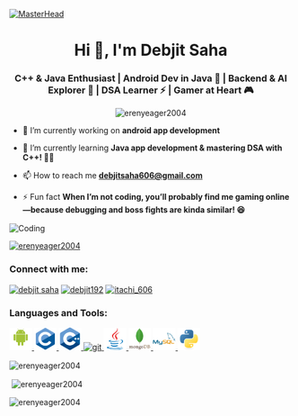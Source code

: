 [![MasterHead](https://1.bp.blogspot.com/-7A4WynwLsMw/XbBpCXG8fHI/AAAAAAAAMt4/uOa1bpLskYgrwGbllhSu2SDj_Mig8SXJQCLcBGAsYHQ/s1600/2000_600px.gif)](https://github.com/ErenYeager2004)
<h1 align="center">Hi 👋, I'm Debjit Saha</h1>
<h3 align="center">C++ & Java Enthusiast | Android Dev in Java 📱 | Backend & AI Explorer 🤖 | DSA Learner ⚡ | Gamer at Heart 🎮</h3>
<p align="center"> <img src="https://komarev.com/ghpvc/?username=erenyeager2004&label=Profile%20views&color=0e75b6&style=flat" alt="erenyeager2004" /> </p>

- 🔭 I’m currently working on **android app development**

- 🌱 I’m currently learning **Java app development & mastering DSA with C++! 🚀💡**

- 📫 How to reach me **debjitsaha606@gmail.com**

- ⚡ Fun fact **When I’m not coding, you’ll probably find me gaming online—because debugging and boss fights are kinda similar! 😆**

<img align="center" alt="Coding" width="1000" src="https://images-wixmp-ed30a86b8c4ca887773594c2.wixmp.com/f/c83c004e-1370-4756-88e5-4071de797088/dgdq8br-09cc7ad6-a021-47a5-b0e0-917b12b0f7a7.gif?token=eyJ0eXAiOiJKV1QiLCJhbGciOiJIUzI1NiJ9.eyJzdWIiOiJ1cm46YXBwOjdlMGQxODg5ODIyNjQzNzNhNWYwZDQxNWVhMGQyNmUwIiwiaXNzIjoidXJuOmFwcDo3ZTBkMTg4OTgyMjY0MzczYTVmMGQ0MTVlYTBkMjZlMCIsIm9iaiI6W1t7InBhdGgiOiJcL2ZcL2M4M2MwMDRlLTEzNzAtNDc1Ni04OGU1LTQwNzFkZTc5NzA4OFwvZGdkcThici0wOWNjN2FkNi1hMDIxLTQ3YTUtYjBlMC05MTdiMTJiMGY3YTcuZ2lmIn1dXSwiYXVkIjpbInVybjpzZXJ2aWNlOmZpbGUuZG93bmxvYWQiXX0.tqRMtE-b2QiI2nnefNxSDMJvZCcYqFmq2ccg_Xfzqb8">

<p align="left"> <a href="https://github.com/ryo-ma/github-profile-trophy"><img src="https://github-profile-trophy.vercel.app/?username=erenyeager2004" alt="erenyeager2004" /></a> </p>


<h3 align="left">Connect with me:</h3>
<p align="left">
<a href="https://fb.com/debjit saha" target="blank"><img align="center" src="https://raw.githubusercontent.com/rahuldkjain/github-profile-readme-generator/master/src/images/icons/Social/facebook.svg" alt="debjit saha" height="30" width="40" /></a>
<a href="https://instagram.com/debjit192" target="blank"><img align="center" src="https://raw.githubusercontent.com/rahuldkjain/github-profile-readme-generator/master/src/images/icons/Social/instagram.svg" alt="debjit192" height="30" width="40" /></a>
<a href="https://www.leetcode.com/itachi_606" target="blank"><img align="center" src="https://raw.githubusercontent.com/rahuldkjain/github-profile-readme-generator/master/src/images/icons/Social/leet-code.svg" alt="itachi_606" height="30" width="40" /></a>
</p>

<h3 align="left">Languages and Tools:</h3>
<p align="left"> <a href="https://developer.android.com" target="_blank" rel="noreferrer"> <img src="https://raw.githubusercontent.com/devicons/devicon/master/icons/android/android-original-wordmark.svg" alt="android" width="40" height="40"/> </a> <a href="https://www.cprogramming.com/" target="_blank" rel="noreferrer"> <img src="https://raw.githubusercontent.com/devicons/devicon/master/icons/c/c-original.svg" alt="c" width="40" height="40"/> </a> <a href="https://www.w3schools.com/cpp/" target="_blank" rel="noreferrer"> <img src="https://raw.githubusercontent.com/devicons/devicon/master/icons/cplusplus/cplusplus-original.svg" alt="cplusplus" width="40" height="40"/> </a> <a href="https://git-scm.com/" target="_blank" rel="noreferrer"> <img src="https://www.vectorlogo.zone/logos/git-scm/git-scm-icon.svg" alt="git" width="40" height="40"/> </a> <a href="https://www.java.com" target="_blank" rel="noreferrer"> <img src="https://raw.githubusercontent.com/devicons/devicon/master/icons/java/java-original.svg" alt="java" width="40" height="40"/> </a> <a href="https://www.mongodb.com/" target="_blank" rel="noreferrer"> <img src="https://raw.githubusercontent.com/devicons/devicon/master/icons/mongodb/mongodb-original-wordmark.svg" alt="mongodb" width="40" height="40"/> </a> <a href="https://www.mysql.com/" target="_blank" rel="noreferrer"> <img src="https://raw.githubusercontent.com/devicons/devicon/master/icons/mysql/mysql-original-wordmark.svg" alt="mysql" width="40" height="40"/> </a> <a href="https://www.python.org" target="_blank" rel="noreferrer"> <img src="https://raw.githubusercontent.com/devicons/devicon/master/icons/python/python-original.svg" alt="python" width="40" height="40"/> </a> </p>

<p><img align="center" width ="400" src="https://github-readme-stats.vercel.app/api/top-langs?username=erenyeager2004&show_icons=true&locale=en&layout=compact" alt="erenyeager2004" /></p>

<p>&nbsp;<img align="center" src="https://github-readme-stats.vercel.app/api?username=erenyeager2004&show_icons=true&locale=en" alt="erenyeager2004" /></p>

<p><img align="center" src="https://github-readme-streak-stats.herokuapp.com/?user=erenyeager2004&" alt="erenyeager2004" /></p>

